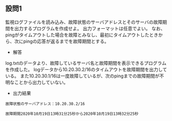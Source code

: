 ## 設問1

監視ログファイルを読み込み、故障状態のサーバアドレスとそのサーバの故障期間を出力するプログラムを作成せよ。
出力フォーマットは任意でよい。
なお、pingがタイムアウトした場合を故障とみなし、最初にタイムアウトしたときから、次にpingの応答が返るまでを故障期間とする。

- 解答

log.txtのデータより、故障しているサーバ名と故障期間を表示できるプログラムを作成した。
logデータから10.20.30.2/16のタイムアウトを故障期間を出力している。
また10.20.30.1/16は一度故障しているが、次のpingまでの故障期間が不明なことから出力していない。

- 出力結果
```
故障状態のサーバアドレス：10.20.30.2/16

故障期間2020年10月19日13時31分25秒から2020年10月19日13時32分25秒
```
